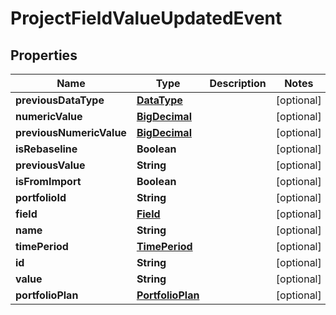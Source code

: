 
# ProjectFieldValueUpdatedEvent

## Properties
Name | Type | Description | Notes
------------ | ------------- | ------------- | -------------
**previousDataType** | [**DataType**](DataType.md) |  |  [optional]
**numericValue** | [**BigDecimal**](BigDecimal.md) |  |  [optional]
**previousNumericValue** | [**BigDecimal**](BigDecimal.md) |  |  [optional]
**isRebaseline** | **Boolean** |  |  [optional]
**previousValue** | **String** |  |  [optional]
**isFromImport** | **Boolean** |  |  [optional]
**portfolioId** | **String** |  |  [optional]
**field** | [**Field**](Field.md) |  |  [optional]
**name** | **String** |  |  [optional]
**timePeriod** | [**TimePeriod**](TimePeriod.md) |  |  [optional]
**id** | **String** |  |  [optional]
**value** | **String** |  |  [optional]
**portfolioPlan** | [**PortfolioPlan**](PortfolioPlan.md) |  |  [optional]



